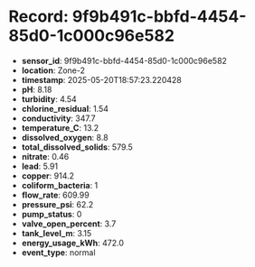 # Record: 9f9b491c-bbfd-4454-85d0-1c000c96e582

- **sensor_id**: 9f9b491c-bbfd-4454-85d0-1c000c96e582
- **location**: Zone-2
- **timestamp**: 2025-05-20T18:57:23.220428
- **pH**: 8.18
- **turbidity**: 4.54
- **chlorine_residual**: 1.54
- **conductivity**: 347.7
- **temperature_C**: 13.2
- **dissolved_oxygen**: 8.8
- **total_dissolved_solids**: 579.5
- **nitrate**: 0.46
- **lead**: 5.91
- **copper**: 914.2
- **coliform_bacteria**: 1
- **flow_rate**: 609.99
- **pressure_psi**: 62.2
- **pump_status**: 0
- **valve_open_percent**: 3.7
- **tank_level_m**: 3.15
- **energy_usage_kWh**: 472.0
- **event_type**: normal
